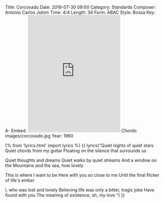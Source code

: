 Title: Corcovado
Date: 2019-07-30 09:00
Category: Standards
Composer: Antonio Carlos Jobim
Time: 4/4
Length: 34
Form: ABAC
Style: Bossa
Key: A-
Embed: <iframe src="https://open.spotify.com/embed/user/thatdavidmiller/playlist/5jgfGosh2gOsqche7w9wkq" width="300" height="380" frameborder="0" allowtransparency="true" allow="encrypted-media"></iframe>
Chords: images/corcovado.jpg
Year: 1960

{% from 'lyrics.html' import lyrics %}
{{ lyrics("Quiet nights of quiet stars
Quiet chords from my guitar
Floating on the silence that surrounds us

Quiet thoughts and dreams
Quiet walks by quiet streams
And a window on the
Mountains and the sea, how lovely

This is where I want to be
Here with you so close to me
Until the final flicker of life's ember

I, who was lost and lonely
Believing life was only a bitter, tragic joke
Have found with you
The meaning of existence, oh, my love ") }}
